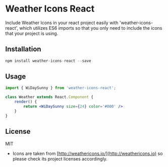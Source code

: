 # Weather Icons React
Include Weather Icons in your react project easily with 'weather-icons-react', which utilizes ES6 imports so that you only need to include the icons that your project is using.


## Installation

```js
npm install weather-icons-react --save
```

## Usage

```jsx
import { WiDaySunny } from 'weather-icons-react';

class Weather extends React.Component {
    render() {
        return <WiDaySunny size={24} color='#000' />
    }
}
```


## License

MIT

* Icons are taken from [http://weathericons.io/](http://weathericons.io) so please check its project licenses accordingly.
